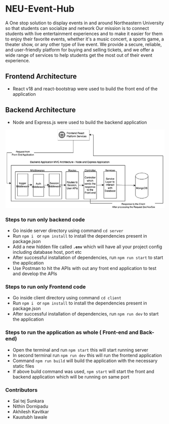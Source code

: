 # NEU-Event-Hub
A One stop solution to display events in and around Northeastern University so that students can socialize and network
Our mission is to connect students with live entertainment experiences and to make it easier for them to enjoy their favorite events, whether it's a music concert, a sports game, a theater show, or any other type of live event. 
We provide a secure, reliable, and user-friendly platform for buying and selling tickets, and we offer a wide range of services to help students get the most out of their event experience.

## Frontend Architecture

* React v18 and react-bootstrap were used to build the front end of the application 

## Backend Architecture

* Node and Express.js were used to build the backend application

![Getting Started](./readme-images/Backend-Architecture.drawio.png)


### Steps to run **only** backend code 

* Go inside server directory using command `cd server`
* Run `npm i ` or `npm install` to install the dependencies present in package.json
* Add a new hidden file called **`.env`** which will have all your project config including database host, port etc 
* After successful installation of dependencies, run `npm run start` to start the application
* Use Postman to hit the APIs with out any front end application to test and develop the APIs  

### Steps to run **only** Frontend code

* Go inside client directory using command `cd client`
* Run `npm i ` or `npm install` to install the dependencies present in package.json
* After successful installation of dependencies, run `npm run dev` to start the application

### Steps to run the application as whole ( Front-end and Back-end) 

* Open the terminal and run `npm start` this will start running server
* In second terminal run `npm run dev` this will run the frontend application
* Command `npm run build` will build the application with the necessary static files
* If above build command was used, `npm start` will start the front and backend application which will be running on same port

### Contributors
- Sai tej Sunkara
- Nithin Dornipadu
- Akhilesh Kavitkar
- Kaustubh lawale

